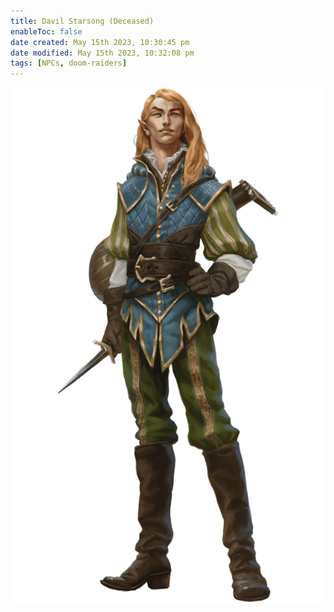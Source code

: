 ```yaml
---
title: Davil Starsong (Deceased)
enableToc: false
date created: May 15th 2023, 10:30:45 pm
date modified: May 15th 2023, 10:32:08 pm
tags: [NPCs, doom-raiders]
---
```

![](attachments/Pasted%20image%2020230515223326.png)


